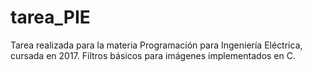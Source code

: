 # tarea_PIE
Tarea realizada para la materia Programación para Ingeniería Eléctrica, cursada en 2017. Filtros básicos para imágenes implementados en C.
